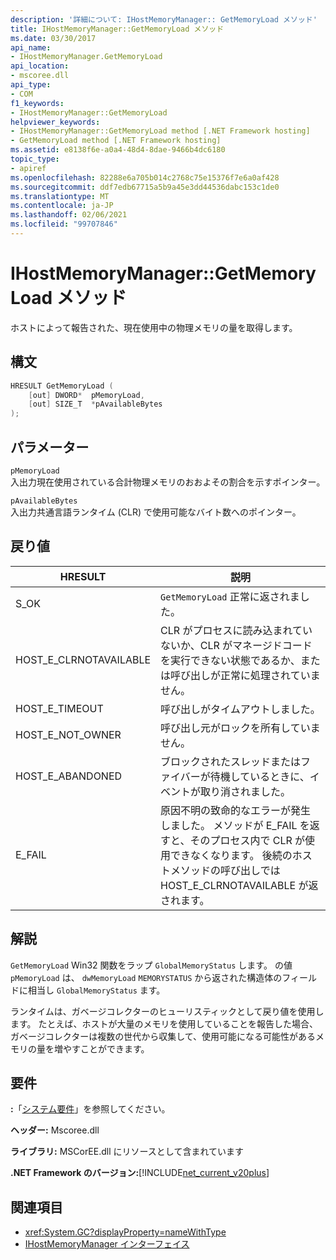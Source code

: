 ```yaml
---
description: '詳細について: IHostMemoryManager:: GetMemoryLoad メソッド'
title: IHostMemoryManager::GetMemoryLoad メソッド
ms.date: 03/30/2017
api_name:
- IHostMemoryManager.GetMemoryLoad
api_location:
- mscoree.dll
api_type:
- COM
f1_keywords:
- IHostMemoryManager::GetMemoryLoad
helpviewer_keywords:
- IHostMemoryManager::GetMemoryLoad method [.NET Framework hosting]
- GetMemoryLoad method [.NET Framework hosting]
ms.assetid: e8138f6e-a0a4-48d4-8dae-9466b4dc6180
topic_type:
- apiref
ms.openlocfilehash: 82288e6a705b014c2768c75e15376f7e6a0af428
ms.sourcegitcommit: ddf7edb67715a5b9a45e3dd44536dabc153c1de0
ms.translationtype: MT
ms.contentlocale: ja-JP
ms.lasthandoff: 02/06/2021
ms.locfileid: "99707846"
---
```

# <a name="ihostmemorymanagergetmemoryload-method"></a>IHostMemoryManager::GetMemoryLoad メソッド

ホストによって報告された、現在使用中の物理メモリの量を取得します。  
  
## <a name="syntax"></a>構文  
  
```cpp  
HRESULT GetMemoryLoad (  
    [out] DWORD*  pMemoryLoad,
    [out] SIZE_T  *pAvailableBytes  
);  
```  
  
## <a name="parameters"></a>パラメーター  

 `pMemoryLoad`  
 入出力現在使用されている合計物理メモリのおおよその割合を示すポインター。  
  
 `pAvailableBytes`  
 入出力共通言語ランタイム (CLR) で使用可能なバイト数へのポインター。  
  
## <a name="return-value"></a>戻り値  
  
|HRESULT|説明|  
|-------------|-----------------|  
|S_OK|`GetMemoryLoad` 正常に返されました。|  
|HOST_E_CLRNOTAVAILABLE|CLR がプロセスに読み込まれていないか、CLR がマネージドコードを実行できない状態であるか、または呼び出しが正常に処理されていません。|  
|HOST_E_TIMEOUT|呼び出しがタイムアウトしました。|  
|HOST_E_NOT_OWNER|呼び出し元がロックを所有していません。|  
|HOST_E_ABANDONED|ブロックされたスレッドまたはファイバーが待機しているときに、イベントが取り消されました。|  
|E_FAIL|原因不明の致命的なエラーが発生しました。 メソッドが E_FAIL を返すと、そのプロセス内で CLR が使用できなくなります。 後続のホストメソッドの呼び出しでは HOST_E_CLRNOTAVAILABLE が返されます。|  
  
## <a name="remarks"></a>解説  

 `GetMemoryLoad` Win32 関数をラップ `GlobalMemoryStatus` します。 の値 `pMemoryLoad` は、 `dwMemoryLoad` `MEMORYSTATUS` から返された構造体のフィールドに相当し `GlobalMemoryStatus` ます。  
  
 ランタイムは、ガベージコレクターのヒューリスティックとして戻り値を使用します。 たとえば、ホストが大量のメモリを使用していることを報告した場合、ガベージコレクターは複数の世代から収集して、使用可能になる可能性があるメモリの量を増やすことができます。  
  
## <a name="requirements"></a>要件  

 **:**「[システム要件](../../get-started/system-requirements.md)」を参照してください。  
  
 **ヘッダー:** Mscoree.dll  
  
 **ライブラリ:** MSCorEE.dll にリソースとして含まれています  
  
 **.NET Framework のバージョン:**[!INCLUDE[net_current_v20plus](../../../../includes/net-current-v20plus-md.md)]  
  
## <a name="see-also"></a>関連項目

- <xref:System.GC?displayProperty=nameWithType>
- [IHostMemoryManager インターフェイス](ihostmemorymanager-interface.md)
